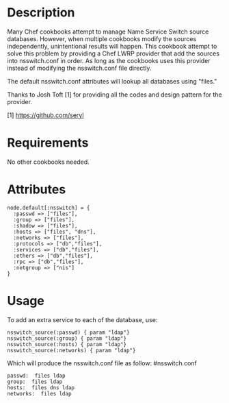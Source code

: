 Description
===========

Many Chef cookbooks attempt to manage Name Service Switch source databases. However, 
when multiple cookbooks modify the sources independently, unintentional results 
will happen. This cookbook attempt to solve this problem by providing a Chef LWRP
provider that add the sources into nsswitch.conf in order. As long as the cookbooks
uses this provider instead of modifying the nsswitch.conf file directly.

The default nsswitch.conf attributes will lookup all databases using "files."

Thanks to Josh Toft [1] for providing all the codes and design pattern for the
provider.

[1] https://github.com/seryl 

Requirements
============

No other cookbooks needed.

Attributes
==========

    node.default[:nsswitch] = {
      :passwd => ["files"],
      :group => ["files"],
      :shadow => ["files"],
      :hosts => ["files", "dns"],
      :networks => ["files"],
      :protocols => ["db","files"],
      :services => ["db","files"],
      :ethers => ["db","files"],
      :rpc => ["db","files"],
      :netgroup => ["nis"]
    }

Usage
=====

To add an extra service to each of the database, use:

    nsswitch_source(:passwd) { param "ldap"}
    nsswitch_source(:group) { param "ldap"}
    nsswitch_source(:hosts) { param "ldap"}
    nsswitch_source(:networks) { param "ldap"}

Which will produce the nsswitch.conf file as follow:
#nsswitch.conf

    passwd:  files ldap
    group:  files ldap
    hosts:  files dns ldap
    networks:  files ldap
